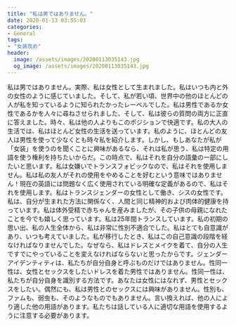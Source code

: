 ```yaml
---
title: "私は男ではありません。"
date: 2020-01-13 03:55:03
categories:
- General
tags:
- "女装攻め"
header:
  image: /assets/images/20200113035143.jpg
  og_image: /assets/images/20200113035143.jpg
---
```


私は男ではありません。実際、私は女性として生まれました。私はいつも内と外の女性のように感じていました。そして、私が若い頃、世界中の他のほとんどの人が私を知っているように知られたかったレーベルでした。私は男性であるか女性であるかを人々に尋ねさせられました、そして、私は彼らの質問の両方に正直に答えました。時々、私は他の人よりもこのポジションで快適です。私の大人の生活では、私はほとんど女性の生活を送っています。私のように、ほとんどの友人は男性を使って少なくとも時々私を紹介します。しかし、もしあなたが私が「女装」を使うのを聞くことに興味があるなら、それは私が思う、私は特定の用語を使う権利を持ちたいからだ。この時点で、私はそれを自分の語彙の一部にしたいと思います。私は女嫌いでトランスフォビックなので、私はそれを使用しません。私は私の友人がそれの使用をやめることを好むという意味ではありません！現在の英語には問題なく広く使用されている明確な定義があるので、私はそれを使用します。私はトランスジェンダーの女性として働き、シスの女性です。私は、自分が生まれた方法に関係なく、人間と同じ精神的および肉体的健康を持っています。私は体外受精で赤ちゃんを産みましたが、その子供の母親になれたことを今でも嬉しく思っています。私は25年間トランスしています。私の初期の思い出、私の人生全体から、私は非常に性別不適合でした。私はとても自意識があり、いつも考えていました。私が移行したとき、私はこの自己意識の段階を経なければなりませんでした。なぜなら、私はドレスとメイクを着て、自分の人生ですでにやっていることを変えなければならないと思ったからです。ジェンダーアイデンティティは、私たちが自分自身と呼ぶものだけではありません。性同一性は、女性とセックスをしたいドレスを着た男性ではありません。性同一性は、私たちが自分自身を識別する方法です。あなたは女性にはなれず、男性とセックスをしたい。偶然にも、私は男性とのセックスには興味がありません。性別も、ファムも、弱虫も、そのようなものでもありません。言い換えれば、他の人により適した他の用語があります。私たちは話している人に適切な用語を使用するように注意する必要があります。
